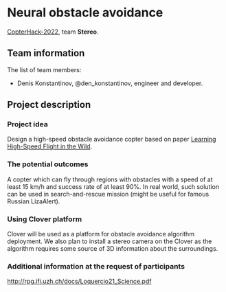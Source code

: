 # Neural obstacle avoidance

[CopterHack-2022](copterhack2022.md), team **Stereo**.

## Team information

The list of team members:

* Denis Konstantinov, @den_konstantinov, engineer and developer.

## Project description

### Project idea

Design a high-speed obstacle avoidance copter based on paper [Learning High-Speed Flight in the Wild](http://rpg.ifi.uzh.ch/docs/Loquercio21_Science.pdf).

### The potential outcomes

A copter which can fly through regions with obstacles with a speed of at least 15 km/h and success rate of at least 90%. In real world, such solution can be used in search-and-rescue mission (might be useful for famous Russian LizaAlert).

### Using Clover platform

Clover will be used as a platform for obstacle avoidance algorithm deployment. We also plan to install a stereo camera on the Clover as the algorithm requires some source of 3D information about the surroundings.

### Additional information at the request of participants

http://rpg.ifi.uzh.ch/docs/Loquercio21_Science.pdf
